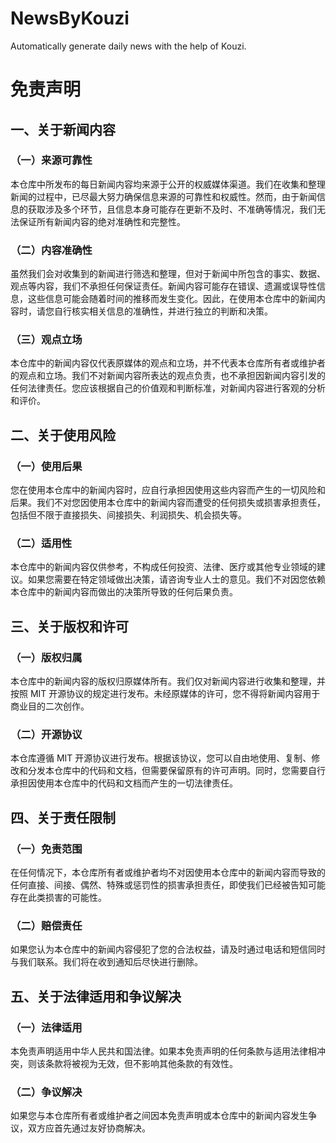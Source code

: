 # NewsByKouzi
Automatically generate daily news with the help of Kouzi.

# 免责声明

## 一、关于新闻内容
### （一）来源可靠性
本仓库中所发布的每日新闻内容均来源于公开的权威媒体渠道。我们在收集和整理新闻的过程中，已尽最大努力确保信息来源的可靠性和权威性。然而，由于新闻信息的获取涉及多个环节，且信息本身可能存在更新不及时、不准确等情况，我们无法保证所有新闻内容的绝对准确性和完整性。

### （二）内容准确性
虽然我们会对收集到的新闻进行筛选和整理，但对于新闻中所包含的事实、数据、观点等内容，我们不承担任何保证责任。新闻内容可能存在错误、遗漏或误导性信息，这些信息可能会随着时间的推移而发生变化。因此，在使用本仓库中的新闻内容时，请您自行核实相关信息的准确性，并进行独立的判断和决策。

### （三）观点立场
本仓库中的新闻内容仅代表原媒体的观点和立场，并不代表本仓库所有者或维护者的观点和立场。我们不对新闻内容所表达的观点负责，也不承担因新闻内容引发的任何法律责任。您应该根据自己的价值观和判断标准，对新闻内容进行客观的分析和评价。

## 二、关于使用风险
### （一）使用后果
您在使用本仓库中的新闻内容时，应自行承担因使用这些内容而产生的一切风险和后果。我们不对您因使用本仓库中的新闻内容而遭受的任何损失或损害承担责任，包括但不限于直接损失、间接损失、利润损失、机会损失等。

### （二）适用性
本仓库中的新闻内容仅供参考，不构成任何投资、法律、医疗或其他专业领域的建议。如果您需要在特定领域做出决策，请咨询专业人士的意见。我们不对因您依赖本仓库中的新闻内容而做出的决策所导致的任何后果负责。

## 三、关于版权和许可
### （一）版权归属
本仓库中的新闻内容的版权归原媒体所有。我们仅对新闻内容进行收集和整理，并按照 MIT 开源协议的规定进行发布。未经原媒体的许可，您不得将新闻内容用于商业目的二次创作。

### （二）开源协议
本仓库遵循 MIT 开源协议进行发布。根据该协议，您可以自由地使用、复制、修改和分发本仓库中的代码和文档，但需要保留原有的许可声明。同时，您需要自行承担因使用本仓库中的代码和文档而产生的一切法律责任。

## 四、关于责任限制
### （一）免责范围
在任何情况下，本仓库所有者或维护者均不对因使用本仓库中的新闻内容而导致的任何直接、间接、偶然、特殊或惩罚性的损害承担责任，即使我们已经被告知可能存在此类损害的可能性。

### （二）赔偿责任
如果您认为本仓库中的新闻内容侵犯了您的合法权益，请及时通过电话和短信同时与我们联系。我们将在收到通知后尽快进行删除。

## 五、关于法律适用和争议解决
### （一）法律适用
本免责声明适用中华人民共和国法律。如果本免责声明的任何条款与适用法律相冲突，则该条款将被视为无效，但不影响其他条款的有效性。

### （二）争议解决
如果您与本仓库所有者或维护者之间因本免责声明或本仓库中的新闻内容发生争议，双方应首先通过友好协商解决。